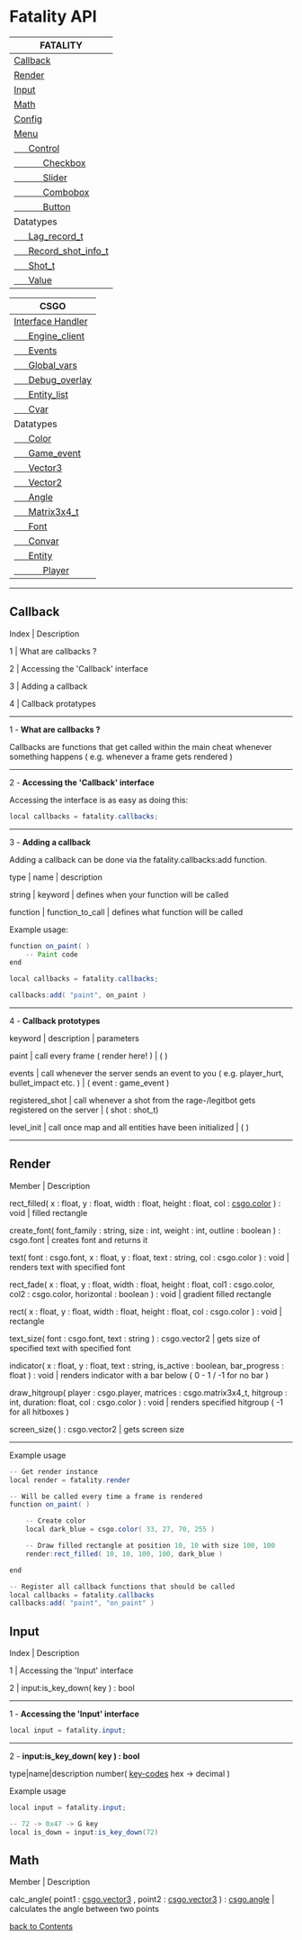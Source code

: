 # Fatality API
<a name="-1"></a>

|FATALITY|
|--------|
|[Callback](#callback)|
|[Render](#render)|
|[Input](#input)|
|[Math](#math)|
|[Config](#config)|
|[Menu](#menu)|
|[      Control](#control)|
|[            Checkbox](#checkbox)|
|[            Slider](#slider)|
|[            Combobox](#combobox)|
|[            Button](#button)|
|Datatypes|
|[      Lag_record_t](#lag_record_t)|
|[      Record_shot_info_t](#record_shot_info_t)|
|[      Shot_t](#shot_t)|
|[      Value](#value)|

|CSGO|
|--------|
|[Interface Handler](#interface_handler)|
|[      Engine_client](#engine_client)|
|[      Events](#events)|
|[      Global_vars](#global_vars)|
|[      Debug_overlay](#debug_overlay)|
|[      Entity_list](#entity_list)|
|[      Cvar](#cvar)|
|Datatypes|
|[      Color](#color)|
|[      Game_event](#game_event)|
|[      Vector3](#vector3)|
|[      Vector2](#vector2)|
|[      Angle](#angle)|
|[      Matrix3x4_t](#matrix3x4_t)|
|[      Font](#font)|
|[      Convar](#convar)|
|[      Entity](#entity)|
|[            Player](#player)|

---

## <a name="callback"></a>Callback

Index | Description

1     | What are callbacks ?

2     | Accessing the 'Callback' interface

3     | Adding a callback 

4     | Callback protatypes 

** **

1 - **What are callbacks ?**

Callbacks are functions that get called within the main cheat whenever something happens ( e.g. whenever a frame gets rendered )
** **
2 - **Accessing the 'Callback' interface**

Accessing the interface is as easy as doing this:
```java
local callbacks = fatality.callbacks;
```
** **
3 - **Adding a callback**

Adding a callback can be done via the fatality.callbacks:add function.

type     |   name           | description

string   | keyword          | defines when your function will be called

function | function_to_call | defines what function will be called

Example usage:
```java
function on_paint( )
    -- Paint code
end

local callbacks = fatality.callbacks;

callbacks:add( "paint", on_paint )
```
** **
4 - **Callback prototypes**

keyword | description | parameters

paint | call every frame ( render here! ) | ( )

events | call whenever the server sends an event to you ( e.g. player_hurt, bullet_impact etc. ) | ( event : game_event )

registered_shot | call whenever a shot from the rage-/legitbot gets registered on the server | ( shot : shot_t)

level_init | call once map and all entities have been initialized | ( )
** **
## <a name="render"></a>Render

Member | Description

rect_filled( x : float, y : float, width : float, height : float, col : [csgo.color](#color) ) : void | filled rectangle

create_font( font_family : string, size : int, weight : int, outline : boolean ) : csgo.font | creates font and returns it

text( font : csgo.font, x : float, y : float, text : string, col : csgo.color ) : void | renders text with specified font

rect_fade( x : float, y : float, width : float, height : float, col1 : csgo.color, col2 : csgo.color, horizontal : boolean ) : void | gradient filled rectangle

rect( x : float, y : float, width : float, height : float, col : csgo.color ) : void | rectangle

text_size( font : csgo.font, text : string ) : csgo.vector2 | gets size of specified text with specified font

indicator( x : float, y : float, text : string, is_active : boolean, bar_progress : float ) : void | renders indicator with a bar below ( 0 - 1 / -1 for no bar )

draw_hitgroup( player : csgo.player, matrices : csgo.matrix3x4_t, hitgroup : int, duration: float, col : csgo.color ) : void | renders specified hitgroup ( -1 for all hitboxes )

screen_size( ) : csgo.vector2 | gets screen size
** **
Example usage

```java
-- Get render instance
local render = fatality.render

-- Will be called every time a frame is rendered
function on_paint( )

    -- Create color
    local dark_blue = csgo.color( 33, 27, 70, 255 )

    -- Draw filled rectangle at position 10, 10 with size 100, 100
    render:rect_filled( 10, 10, 100, 100, dark_blue )

end

-- Register all callback functions that should be called
local callbacks = fatality.callbacks
callbacks:add( "paint", "on_paint" )
```
## <a name="input"></a>Input

Index | Description

1     | Accessing the 'Input' interface

2     | input:is_key_down( key ) : bool
** **
1 - **Accessing the 'Input' interface**
```java
local input = fatality.input;
```
** **
2 - **input:is_key_down( key ) : bool**

type|name|description
number( [key-codes](https://docs.microsoft.com/en-us/windows/win32/inputdev/virtual-key-codes) hex -> decimal )

Example usage
```java
local input = fatality.input;

-- 72 -> 0x47 -> G key
local is_down = input:is_key_down(72)
```

## <a name="math"></a>Math

Member | Description

calc_angle( point1 : [csgo.vector3](#vector3) , point2 : [csgo.vector3](#vector3) ) : [csgo.angle](#angle) | calculates the angle between two points


[back to Contents](#-1)
